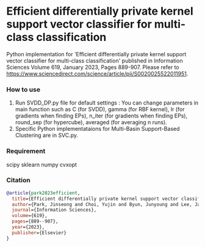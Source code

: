 # Efficient differentially private kernel support vector classifier for multi-class classification
Python implementation for 'Efficient differentially private kernel support vector classifier for multi-class classification' published in Information Sciences Volume 619, January 2023, Pages 889-907.
Please refer to https://www.sciencedirect.com/science/article/pii/S0020025522011951.

### How to use

1. Run SVDD_DP.py file for default settings
   : You can change parameters in main function such as C (for SVDD), gamma (for RBF kernel), lr (for gradients when finding EPs), n_iter (for gradients when finding EPs), round_sep (for hypercube), averaged (for averaging n runs).
2. Specific Python implementataions for Multi-Basin Support-Based Clustering are in SVC.py.


### Requirement

scipy
sklearn
numpy
cvxopt



### Citation
```bibtex
@article{park2023efficient,
  title={Efficient differentially private kernel support vector classifier for multi-class classification},
  author={Park, Jinseong and Choi, Yujin and Byun, Junyoung and Lee, Jaewook and Park, Saerom},
  journal={Information Sciences},
  volume={619},
  pages={889--907},
  year={2023},
  publisher={Elsevier}
}
```
